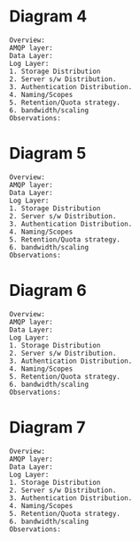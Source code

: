 Diagram 4
=========

    Overview:
    AMQP layer:
    Data Layer:
    Log Layer:
    1. Storage Distribution
    2. Server s/w Distribution.
    3. Authentication Distribution.
    4. Naming/Scopes
    5. Retention/Quota strategy.
    6. bandwidth/scaling
    Observations:

Diagram 5
=========

    Overview:
    AMQP layer:
    Data Layer:
    Log Layer:
    1. Storage Distribution
    2. Server s/w Distribution.
    3. Authentication Distribution.
    4. Naming/Scopes
    5. Retention/Quota strategy.
    6. bandwidth/scaling
    Observations:

Diagram 6
=========

    Overview:
    AMQP layer:
    Data Layer:
    Log Layer:
    1. Storage Distribution
    2. Server s/w Distribution.
    3. Authentication Distribution.
    4. Naming/Scopes
    5. Retention/Quota strategy.
    6. bandwidth/scaling
    Observations:

Diagram 7
=========

    Overview:
    AMQP layer:
    Data Layer:
    Log Layer:
    1. Storage Distribution
    2. Server s/w Distribution.
    3. Authentication Distribution.
    4. Naming/Scopes
    5. Retention/Quota strategy.
    6. bandwidth/scaling
    Observations:

